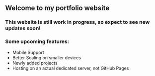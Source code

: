 ## Welcome to my portfolio website
### This website is still work in progress, so expect to see new updates soon!

### Some upcoming features:
- Mobile Support
- Better Scaling on smaller devices
- Newly added projects
- Hosting on an actual dedicated server, not GitHub Pages
